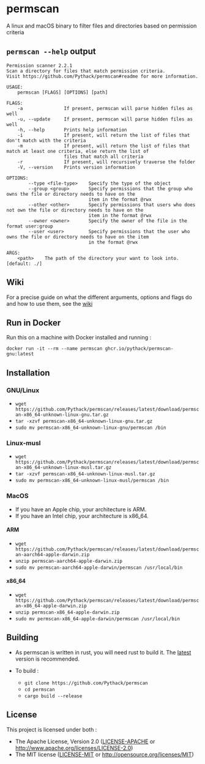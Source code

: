 # permscan

A linux and macOS binary to filter files and directories based on permission criteria

## `permscan --help` output

```
Permission scanner 2.2.1
Scan a directory for files that match permission criteria.
Visit https://github.com/Pythack/permscan#readme for more information.

USAGE:
    permscan [FLAGS] [OPTIONS] [path]

FLAGS:
    -a               If present, permscan will parse hidden files as well
    -u, --update     If present, permscan will parse hidden files as well
    -h, --help       Prints help information
    -i               If present, will return the list of files that don't match with the criteria
    -m               If present, will return the list of files that match at least one criteria, else return the list of
                     files that match all criteria
    -r               If present, will recursively traverse the folder
    -V, --version    Prints version information

OPTIONS:
        --type <file-type>    Specify the type of the object
        --group <group>       Specify permissions that the group who owns the file or directory needs to have on the
                              item in the format @rwx
        --other <other>       Specify permissions that users who does not own the file or directory needs to have on the
                              item in the format @rwx
        --owner <owner>       Specify the owner of the file in the format user:group
        --user <user>         Specify permissions that the user who owns the file or directory needs to have on the item
                              in the format @rwx

ARGS:
    <path>    The path of the directory your want to look into. [default: ./]
```

## Wiki

For a precise guide on what the different arguments, options and flags do and how to use them, see the [wiki](https://github.com/Pythack/permscan/wiki)

## Run in Docker

Run this on a machine with Docker installed and running :

```console
docker run -it --rm --name permscan ghcr.io/pythack/permscan-gnu:latest
```

## Installation

### GNU/Linux

* `wget https://github.com/Pythack/permscan/releases/latest/download/permscan-x86_64-unknown-linux-gnu.tar.gz`
* `tar -xzvf permscan-x86_64-unknown-linux-gnu.tar.gz`
* `sudo mv permscan-x86_64-unknown-linux-gnu/permscan /bin`

### Linux-musl

* `wget https://github.com/Pythack/permscan/releases/latest/download/permscan-x86_64-unknown-linux-musl.tar.gz`
* `tar -xzvf permscan-x86_64-unknown-linux-musl.tar.gz`
* `sudo mv permscan-x86_64-unknown-linux-musl/permscan /bin`

### MacOS

* If you have an Apple chip, your architecture is ARM.
* If you have an Intel chip, your architecture is x86_64.

#### ARM

* `wget https://github.com/Pythack/permscan/releases/latest/download/permscan-aarch64-apple-darwin.zip`
* `unzip permscan-aarch64-apple-darwin.zip`
* `sudo mv permscan-aarch64-apple-darwin/permscan /usr/local/bin`

#### x86_64

* `wget https://github.com/Pythack/permscan/releases/latest/download/permscan-x86_64-apple-darwin.zip`
* `unzip permscan-x86_64-apple-darwin.zip`
* `sudo mv permscan-x86_64-apple-darwin/permscan /usr/local/bin`

## Building

* As permscan is written in rust, you will need rust to build it. The
  [latest](https://www.rust-lang.org/tools/install) version is recommended.

* To build :

  * `git clone https://github.com/Pythack/permscan`
  * `cd permscan`
  * `cargo build --release`

## License

This project is licensed under both :

* The Apache License, Version 2.0 ([LICENSE-APACHE](LICENSE-APACHE) or <http://www.apache.org/licenses/LICENSE-2.0>)
* The MIT license ([LICENSE-MIT](LICENSE-MIT) or
  <http://opensource.org/licenses/MIT>)
